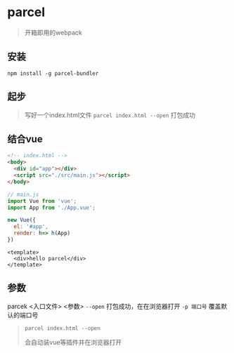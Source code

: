 # parcel

> 开箱即用的webpack

## 安装
`npm install -g parcel-bundler`

## 起步
> 写好一个index.html文件
> `parcel index.html --open`
> 打包成功

## 结合vue



```html
<!-- index.html -->
<body>
  <div id="app"></div>
  <script src="./src/main.js"></script>
</body>
```



```js
// main.js
import Vue from 'vue';
import App from './App.vue';

new Vue({
  el: '#app',
  render: h=> h(App)
})
```



```vue
<template>
  <div>hello parcel</div>
</template>
```


## 参数
parcek <入口文件> <参数>
`--open` 打包成功，在在浏览器打开
`-p 端口号` 覆盖默认的端口号
> `parcel index.html --open`
>
> 会自动装vue等插件并在浏览器打开